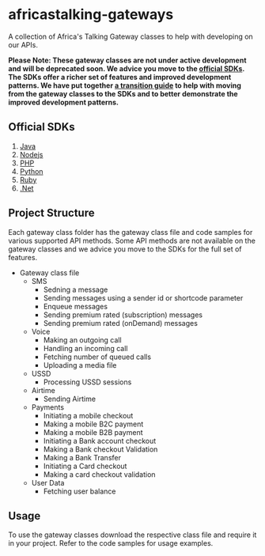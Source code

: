 # africastalking-gateways

A collection of Africa's Talking Gateway classes to help with developing on our APIs.

**Please Note: These gateway classes are not under active development and will be deprecated soon. We advice you move to the [official SDKs](#official-sdks).
The SDKs offer a richer set of features and improved development patterns. We have put together [a transition guide](https://blog.africastalking.com/) to help with moving from the gateway classes to the SDKs and to better demonstrate the improved development patterns.**

## Official SDKs
1. [Java](https://github.com/AfricasTalkingLtd/africastalking-java)
2. [Nodejs](https://github.com/AfricasTalkingLtd/africastalking-node.js)
3. [PHP](https://github.com/AfricasTalkingLtd/africastalking-php)
4. [Python](https://github.com/AfricasTalkingLtd/africastalking-python)
5. [Ruby](https://github.com/AfricasTalkingLtd/africastalking-ruby)
6. [.Net](https://github.com/AfricasTalkingLtd/africastalking.Net)

## Project Structure

Each gateway class folder has the gateway class file and code samples for various supported API methods. Some API methods are not available on the gateway classes and we advice you move to the SDKs for the full set of features.

- Gateway class file
    - SMS
        - Sedning a message
        - Sending messages using a sender id or shortcode parameter
        - Enqueue messages
        - Sending premium rated (subscription) messages
        - Sending premium rated (onDemand) messages
    - Voice
        - Making an outgoing call
        - Handling an incoming call
        - Fetching number of queued calls
        - Uploading a media file
    - USSD
        - Processing USSD sessions
    - Airtime
        - Sending Airtime
    - Payments
        - Initiating a mobile checkout
        - Making a mobile B2C payment
        - Making a mobile B2B payment
        - Initiating a Bank account checkout
        - Making a Bank checkout Validation
        - Making a Bank Transfer
        - Initiating a Card checkout
        - Making a card checkout validation
    - User Data
        - Fetching user balance

## Usage

To use the gateway classes download the respective class file and require it in your project. Refer to the code samples for usage examples.

